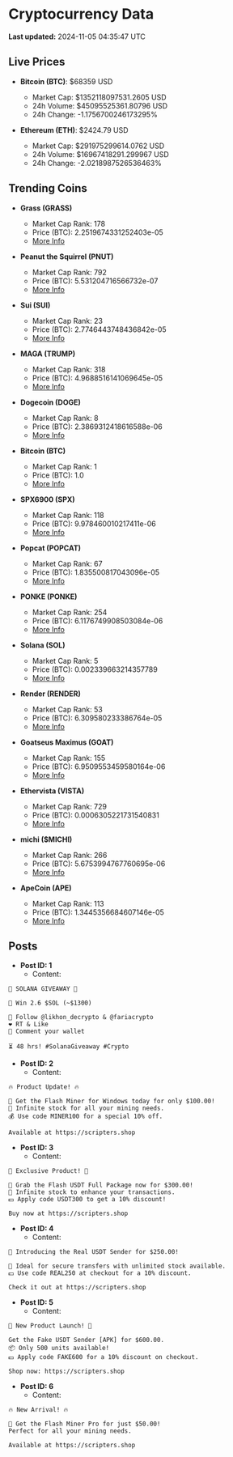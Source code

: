 # Cryptocurrency Data

**Last updated:** 2024-11-05 04:35:47 UTC

## Live Prices
- **Bitcoin (BTC)**: $68359 USD
  - Market Cap: $1352118097531.2605 USD
  - 24h Volume: $45095525361.80796 USD
  - 24h Change: -1.1756700246173295%

- **Ethereum (ETH)**: $2424.79 USD
  - Market Cap: $291975299614.0762 USD
  - 24h Volume: $16967418291.299967 USD
  - 24h Change: -2.0218987526536463%

## Trending Coins
- **Grass (GRASS)**
  - Market Cap Rank: 178
  - Price (BTC): 2.2519674331252403e-05
  - [More Info](https://www.coingecko.com/en/coins/grass)

- **Peanut the Squirrel (PNUT)**
  - Market Cap Rank: 792
  - Price (BTC): 5.531204716566732e-07
  - [More Info](https://www.coingecko.com/en/coins/peanut-the-squirrel)

- **Sui (SUI)**
  - Market Cap Rank: 23
  - Price (BTC): 2.7746443748436842e-05
  - [More Info](https://www.coingecko.com/en/coins/sui)

- **MAGA (TRUMP)**
  - Market Cap Rank: 318
  - Price (BTC): 4.9688516141069645e-05
  - [More Info](https://www.coingecko.com/en/coins/maga)

- **Dogecoin (DOGE)**
  - Market Cap Rank: 8
  - Price (BTC): 2.3869312418616588e-06
  - [More Info](https://www.coingecko.com/en/coins/dogecoin)

- **Bitcoin (BTC)**
  - Market Cap Rank: 1
  - Price (BTC): 1.0
  - [More Info](https://www.coingecko.com/en/coins/bitcoin)

- **SPX6900 (SPX)**
  - Market Cap Rank: 118
  - Price (BTC): 9.978460010217411e-06
  - [More Info](https://www.coingecko.com/en/coins/spx6900)

- **Popcat (POPCAT)**
  - Market Cap Rank: 67
  - Price (BTC): 1.835500817043096e-05
  - [More Info](https://www.coingecko.com/en/coins/popcat)

- **PONKE (PONKE)**
  - Market Cap Rank: 254
  - Price (BTC): 6.1176749908503084e-06
  - [More Info](https://www.coingecko.com/en/coins/ponke)

- **Solana (SOL)**
  - Market Cap Rank: 5
  - Price (BTC): 0.002339663214357789
  - [More Info](https://www.coingecko.com/en/coins/solana)

- **Render (RENDER)**
  - Market Cap Rank: 53
  - Price (BTC): 6.309580233386764e-05
  - [More Info](https://www.coingecko.com/en/coins/render)

- **Goatseus Maximus (GOAT)**
  - Market Cap Rank: 155
  - Price (BTC): 6.9509553459580164e-06
  - [More Info](https://www.coingecko.com/en/coins/goatseus-maximus)

- **Ethervista (VISTA)**
  - Market Cap Rank: 729
  - Price (BTC): 0.0006305221731540831
  - [More Info](https://www.coingecko.com/en/coins/ethervista)

- **michi ($MICHI)**
  - Market Cap Rank: 266
  - Price (BTC): 5.6753994767760695e-06
  - [More Info](https://www.coingecko.com/en/coins/michicoin)

- **ApeCoin (APE)**
  - Market Cap Rank: 113
  - Price (BTC): 1.3445356684607146e-05
  - [More Info](https://www.coingecko.com/en/coins/apecoin)

## Posts
- **Post ID: 1**
  - Content:
```
🚀 SOLANA GIVEAWAY 🚀

🎁 Win 2.6 $SOL (~$1300)

🤝 Follow @likhon_decrypto & @fariacrypto
❤️ RT & Like
💬 Comment your wallet

⏳ 48 hrs! #SolanaGiveaway #Crypto
```

- **Post ID: 2**
  - Content:
```
🔥 Product Update! 🔥

🚀 Get the Flash Miner for Windows today for only $100.00!
🔋 Infinite stock for all your mining needs.
💰 Use code MINER100 for a special 10% off.

Available at https://scripters.shop
```

- **Post ID: 3**
  - Content:
```
🎁 Exclusive Product! 🎁

💸 Grab the Flash USDT Full Package now for $300.00!
🎉 Infinite stock to enhance your transactions.
💵 Apply code USDT300 to get a 10% discount!

Buy now at https://scripters.shop
```

- **Post ID: 4**
  - Content:
```
💎 Introducing the Real USDT Sender for $250.00!

💼 Ideal for secure transfers with unlimited stock available.
💵 Use code REAL250 at checkout for a 10% discount.

Check it out at https://scripters.shop
```

- **Post ID: 5**
  - Content:
```
🚀 New Product Launch! 🚀

Get the Fake USDT Sender [APK] for $600.00.
📦 Only 500 units available!
💵 Apply code FAKE600 for a 10% discount on checkout.

Shop now: https://scripters.shop
```

- **Post ID: 6**
  - Content:
```
🔥 New Arrival! 🔥

💸 Get the Flash Miner Pro for just $50.00!
Perfect for all your mining needs.

Available at https://scripters.shop
```

